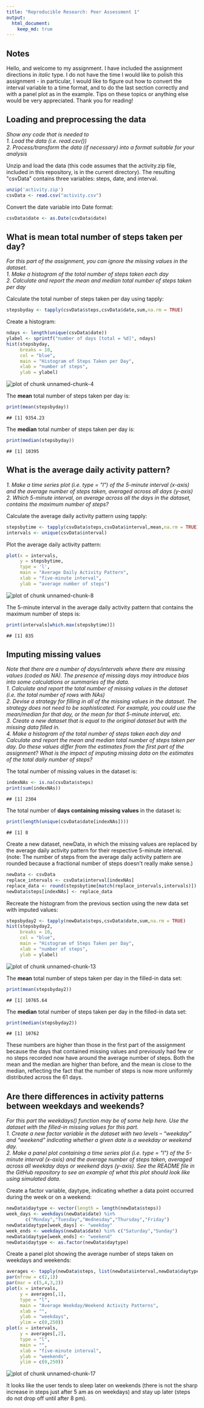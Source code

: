 ```yaml
---
title: "Reproducible Research: Peer Assessment 1"
output: 
  html_document:
    keep_md: true
---
```


## Notes

Hello, and welcome to my assignment. I have included the assignment directions in *italic* type. I do not have the time I would like to polish this assignment - in particular, I would like to figure out how to convert the interval variable to a time format, and to do the last section correctly and with a panel plot as in the example. Tips on these topics or anything else would be very appreciated. Thank you for reading!

## Loading and preprocessing the data

*Show any code that is needed to*  
*1. Load the data (i.e. read.csv())*  
*2. Process/transform the data (if necessary) into a format suitable for your analysis*  

Unzip and load the data (this code assumes that the activity.zip file, included in this repository, is in the current directory). The resulting "csvData" contains three variables: steps, date, and interval. 

```r
unzip('activity.zip')
csvData <- read.csv("activity.csv")
```
Convert the date variable into Date format:

```r
csvData$date <- as.Date(csvData$date)
```

## What is mean total number of steps taken per day?

*For this part of the assignment, you can ignore the missing values in the dataset.*  
*1. Make a histogram of the total number of steps taken each day*  
*2. Calculate and report the mean and median total number of steps taken per day*  

Calculate the total number of steps taken per day using tapply:

```r
stepsbyday <- tapply(csvData$steps,csvData$date,sum,na.rm = TRUE)
```

Create a histogram:

```r
ndays <- length(unique(csvData$date))
ylabel <- sprintf("number of days [total = %d]", ndays)
hist(stepsbyday, 
     breaks = 10,
     col = "blue",
     main = "Histogram of Steps Taken per Day",
     xlab = "number of steps",
     ylab = ylabel)
```

![plot of chunk unnamed-chunk-4](figure/unnamed-chunk-4-1.png) 

The **mean** total number of steps taken per day is:

```r
print(mean(stepsbyday))
```

```
## [1] 9354.23
```
The **median** total number of steps taken per day is:

```r
print(median(stepsbyday))
```

```
## [1] 10395
```

## What is the average daily activity pattern?

*1. Make a time series plot (i.e. type = "l") of the 5-minute interval (x-axis) and the average number of steps taken, averaged across all days (y-axis)*  
*2. Which 5-minute interval, on average across all the days in the dataset, contains the maximum number of steps?*  

Calculate the average daily activity pattern using tapply:

```r
stepsbytime <- tapply(csvData$steps,csvData$interval,mean,na.rm = TRUE)
intervals <- unique(csvData$interval)
```

Plot the average daily activity pattern:

```r
plot(x = intervals,
     y = stepsbytime,
     type = 'l',
     main = "Average Daily Activity Pattern",
     xlab = "five-minute interval",
     ylab = "average number of steps")
```

![plot of chunk unnamed-chunk-8](figure/unnamed-chunk-8-1.png) 


The 5-minute interval in the average daily activity pattern that contains the maximum number of steps is: 

```r
print(intervals[which.max(stepsbytime)])
```

```
## [1] 835
```

## Imputing missing values

*Note that there are a number of days/intervals where there are missing values (coded as NA). The presence of missing days may introduce bias into some calculations or summaries of the data.*  
*1. Calculate and report the total number of missing values in the dataset (i.e. the total number of rows with NAs)*  
*2. Devise a strategy for filling in all of the missing values in the dataset. The strategy does not need to be sophisticated. For example, you could use the mean/median for that day, or the mean for that 5-minute interval, etc.*  
*3. Create a new dataset that is equal to the original dataset but with the missing data filled in.*  
*4. Make a histogram of the total number of steps taken each day and Calculate and report the mean and median total number of steps taken per day. Do these values differ from the estimates from the first part of the assignment? What is the impact of imputing missing data on the estimates of the total daily number of steps?*  

The total number of missing values in the dataset is:

```r
indexNAs <- is.na(csvData$steps)
print(sum(indexNAs))
```

```
## [1] 2304
```
The total number of **days containing missing values** in the dataset is:

```r
print(length(unique(csvData$date[indexNAs])))
```

```
## [1] 8
```

Create a new dataset, newData, in which the missing values are replaced by the average daily activity pattern for their respective 5-minute interval. (note: The number of steps from the average daily activity pattern are rounded because a fractional number of steps doesn't really make sense.)

```r
newData <- csvData
replace_intervals <- csvData$interval[indexNAs]
replace_data <- round(stepsbytime[match(replace_intervals,intervals)])
newData$steps[indexNAs] <- replace_data
```

Recreate the histogram from the previous section using the new data set with imputed values: 

```r
stepsbyday2 <- tapply(newData$steps,csvData$date,sum,na.rm = TRUE)
hist(stepsbyday2, 
     breaks = 10,
     col = "blue",
     main = "Histogram of Steps Taken per Day",
     xlab = "number of steps",
     ylab = ylabel)
```

![plot of chunk unnamed-chunk-13](figure/unnamed-chunk-13-1.png) 

The **mean** total number of steps taken per day in the filled-in data set:

```r
print(mean(stepsbyday2))
```

```
## [1] 10765.64
```
The **median** total number of steps taken per day in the filled-in data set:

```r
print(median(stepsbyday2))
```

```
## [1] 10762
```
These numbers are higher than those in the first part of the assignment because the days that contained missing values and previously had few or no steps recorded now have around the average number of steps. Both the mean and the median are higher than before, and the mean is close to the median, reflecting the fact that the number of steps is now more uniformly distributed across the 61 days.

## Are there differences in activity patterns between weekdays and weekends?

*For this part the weekdays() function may be of some help here. Use the dataset with the filled-in missing values for this part.*  
*1. Create a new factor variable in the dataset with two levels – “weekday” and “weekend” indicating whether a given date is a weekday or weekend day.*  
*2. Make a panel plot containing a time series plot (i.e. type = "l") of the 5-minute interval (x-axis) and the average number of steps taken, averaged across all weekday days or weekend days (y-axis). See the README file in the GitHub repository to see an example of what this plot should look like using simulated data.*  

Create a factor variable, daytype, indicating whether a data point occurred during the week or on a weekend:

```r
newData$daytype <- vector(length = length(newData$steps))
week_days <- weekdays(newData$date) %in% 
       c("Monday","Tuesday","Wednesday","Thursday","Friday")
newData$daytype[week_days] <- "weekday"
week_ends <- weekdays(newData$date) %in% c("Saturday","Sunday")
newData$daytype[week_ends] <- "weekend"
newData$daytype <- as.factor(newData$daytype)
```

Create a panel plot showing the average number of steps taken on weekdays and weekends:

```r
averages <- tapply(newData$steps, list(newData$interval,newData$daytype), mean)
par(mfrow = c(2,1))
par(mar = c(5,4,3,2))
plot(x = intervals,
     y = averages[,1],
     type = "l",
     main = "Average Weekday/Weekend Activity Patterns",
     xlab = "",
     ylab = "weekdays",
     ylim = c(0,250))
plot(x = intervals,
     y = averages[,2],
     type = "l",
     main = "",
     xlab = "five-minute interval",
     ylab = "weekends",
     ylim = c(0,250))
```

![plot of chunk unnamed-chunk-17](figure/unnamed-chunk-17-1.png) 

It looks like the user tends to sleep later on weekends (there is not the sharp increase in steps just after 5 am as on weekdays) and stay up later (steps do not drop off until after 8 pm).

